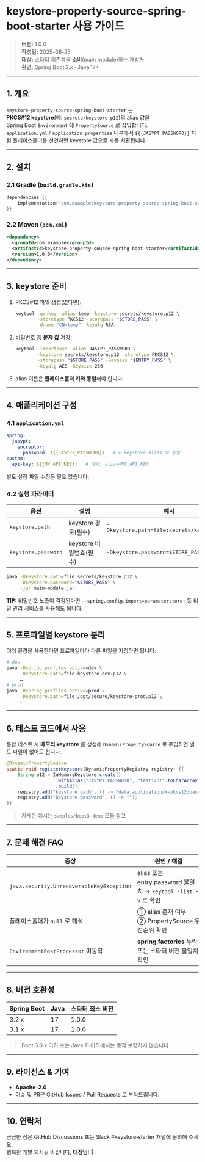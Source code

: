
# keystore-property-source-spring-boot-starter **사용 가이드**

> **버전:** 1.0.0  
> **작성일:** 2025-06-25  
> **대상:** 스타터 의존성을 **소비**(main module)하는 개발자  
> **환경:** Spring Boot 3.x · Java 17+

---

## 1. 개요

`keystore-property-source-spring-boot-starter` 는  
**PKCS#12 keystore**(예: `secrets/keystore.p12`)의 alias 값을 Spring Boot `Environment` 에
`PropertySource` 로 삽입합니다.  
`application.yml` / `application.properties` 내부에서 `${{JASYPT_PASSWORD}}` 처럼
플레이스홀더를 선언하면 keystore 값으로 자동 치환됩니다.

---

## 2. 설치

### 2.1 Gradle (`build.gradle.kts`)

```kotlin
dependencies {{
    implementation("com.example:keystore-property-source-spring-boot-starter:1.0.0")
}}
```

### 2.2 Maven (`pom.xml`)

```xml
<dependency>
  <groupId>com.example</groupId>
  <artifactId>keystore-property-source-spring-boot-starter</artifactId>
  <version>1.0.0</version>
</dependency>
```

---

## 3. keystore 준비

1. PKCS#12 파일 생성(없다면):
   ```bash
   keytool -genkey -alias temp -keystore secrets/keystore.p12 \
           -storetype PKCS12 -storepass "$STORE_PASS" \
           -dname "CN=temp" -keyalg RSA
   ```
2. 비밀번호 등 **문자 값** 저장:
   ```bash
   keytool -importpass -alias JASYPT_PASSWORD \
           -keystore secrets/keystore.p12 -storetype PKCS12 \
           -storepass "$STORE_PASS" -keypass "$ENTRY_PASS" \
           -keyalg AES -keysize 256
   ```
3. alias 이름은 **플레이스홀더 키와 동일**해야 합니다.

---

## 4. 애플리케이션 구성

### 4.1 `application.yml`

```yaml
spring:
  jasypt:
    encryptor:
      password: ${{JASYPT_PASSWORD}}   # ← keystore alias 와 동일
custom:
  api-key: ${{MY_API_KEY}}   # 예시: alias=MY_API_KEY
```

별도 설정 파일 수정은 필요 없습니다.

### 4.2 실행 파라미터

| 옵션 | 설명 | 예시 |
|------|------|------|
| `keystore.path` | keystore 경로(필수) | `-Dkeystore.path=file:secrets/keystore.p12` |
| `keystore.password` | keystore 비밀번호(필수) | `-Dkeystore.password=$STORE_PASS` |

```bash
java -Dkeystore.path=file:secrets/keystore.p12 \
     -Dkeystore.password="$STORE_PASS" \
     -jar main-module.jar
```

**TIP:** 비밀번호 노출이 걱정된다면 `--spring.config.import=parameterstore:` 등
비밀 관리 서비스를 사용해도 됩니다.

---

## 5. 프로파일별 keystore 분리

여러 환경을 사용한다면 프로파일마다 다른 파일을 지정하면 됩니다:

```bash
# dev
java -Dspring.profiles.active=dev \
     -Dkeystore.path=file:keystore-dev.p12 \
     …
# prod
java -Dspring.profiles.active=prod \
     -Dkeystore.path=file:/opt/secure/keystore-prod.p12 \
     …
```

---

## 6. 테스트 코드에서 사용

통합 테스트 시 **메모리 keystore** 를 생성해 `DynamicPropertySource` 로 주입하면
별도 파일이 없어도 됩니다.

```java
@DynamicPropertySource
static void registerKeystore(DynamicPropertyRegistry registry) {{
    String p12 = InMemoryKeystore.create()
                  .withAlias("JASYPT_PASSWORD", "test123!".toCharArray())
                  .build();
    registry.add("keystore.path", () -> "data:application/x-pkcs12;base64," + p12);
    registry.add("keystore.password", () -> "");
}}
```

> 자세한 예시는 `samples/boot3-demo` 모듈 참고

---

## 7. 문제 해결 FAQ

| 증상 | 원인 / 해결 |
|------|-------------|
| `java.security.UnrecoverableKeyException` | alias 또는 entry password 불일치 → `keytool -list -v` 로 확인 |
| 플레이스홀더가 `null` 로 해석 | ① alias 존재 여부 ② PropertySource 우선순위 확인 |
| `EnvironmentPostProcessor` 미동작 | **spring.factories** 누락 또는 스타터 버전 불일치 확인 |

---

## 8. 버전 호환성

| Spring Boot | Java | 스타터 최소 버전 |
|-------------|------|-----------------|
| 3.2.x | 17 | 1.0.0 |
| 3.1.x | 17 | 1.0.0 |

> Boot 3.0.x 이하 또는 Java 11 이하에서는 동작 보장하지 않습니다.

---

## 9. 라이선스 & 기여

- **Apache‑2.0**  
- 이슈 및 PR은 GitHub Issues / Pull Requests 로 부탁드립니다.

---

## 10. 연락처

궁금한 점은 GitHub Discussions 또는 Slack #keystore‑starter 채널에
문의해 주세요.  
행복한 개발 되시길 바랍니다, **대장님**! 🚀
